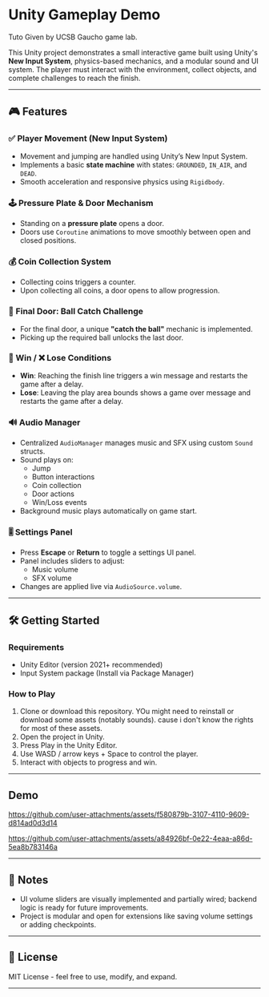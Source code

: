 # Unity Gameplay Demo

Tuto Given by UCSB Gaucho game lab.

This Unity project demonstrates a small interactive game built using Unity's **New Input System**, physics-based mechanics, and a modular sound and UI system. The player must interact with the environment, collect objects, and complete challenges to reach the finish.

---

## 🎮 Features

### ✅ Player Movement (New Input System)
- Movement and jumping are handled using Unity’s New Input System.
- Implements a basic **state machine** with states: `GROUNDED`, `IN_AIR`, and `DEAD`.
- Smooth acceleration and responsive physics using `Rigidbody`.

### 🕹️ Pressure Plate & Door Mechanism
- Standing on a **pressure plate** opens a door.
- Doors use `Coroutine` animations to move smoothly between open and closed positions.

### 💰 Coin Collection System
- Collecting coins triggers a counter.
- Upon collecting all coins, a door opens to allow progression.

### 🎯 Final Door: Ball Catch Challenge
- For the final door, a unique **"catch the ball"** mechanic is implemented.
- Picking up the required ball unlocks the last door.

### 🏁 Win / ❌ Lose Conditions
- **Win**: Reaching the finish line triggers a win message and restarts the game after a delay.
- **Lose**: Leaving the play area bounds shows a game over message and restarts the game after a delay.

### 🔊 Audio Manager
- Centralized `AudioManager` manages music and SFX using custom `Sound` structs.
- Sound plays on:
  - Jump
  - Button interactions
  - Coin collection
  - Door actions
  - Win/Loss events
- Background music plays automatically on game start.

### 🎚️ Settings Panel
- Press **Escape** or **Return** to toggle a settings UI panel.
- Panel includes sliders to adjust:
  - Music volume
  - SFX volume
- Changes are applied live via `AudioSource.volume`.

---

## 🛠️ Getting Started

### Requirements
- Unity Editor (version 2021+ recommended)
- Input System package (Install via Package Manager)

### How to Play
1. Clone or download this repository. YOu might need to reinstall or download some assets (notably sounds). cause i don't know the rights for most of these assets.
2. Open the project in Unity.
3. Press Play in the Unity Editor.
4. Use WASD / arrow keys + Space to control the player.
5. Interact with objects to progress and win.

---

## Demo

https://github.com/user-attachments/assets/f580879b-3107-4110-9609-d814ad0d3d14

https://github.com/user-attachments/assets/a84926bf-0e22-4eaa-a86d-5ea8b783146a

--- 

## 📌 Notes

- UI volume sliders are visually implemented and partially wired; backend logic is ready for future improvements.
- Project is modular and open for extensions like saving volume settings or adding checkpoints.

---

## 📜 License

MIT License - feel free to use, modify, and expand.

---
